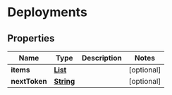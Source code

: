 

# Deployments


## Properties

| Name | Type | Description | Notes |
|------------ | ------------- | ------------- | -------------|
|**items** | [**List**](List.md) |  |  [optional] |
|**nextToken** | [**String**](String.md) |  |  [optional] |



